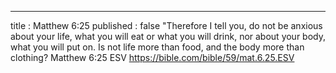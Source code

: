---
title : Matthew 6:25
published : false
"Therefore I tell you, do not be anxious about your life, what you will eat or what you will drink, nor about your body, what you will put on. Is not life more than food, and the body more than clothing?
Matthew 6:25 ESV
https://bible.com/bible/59/mat.6.25.ESV
